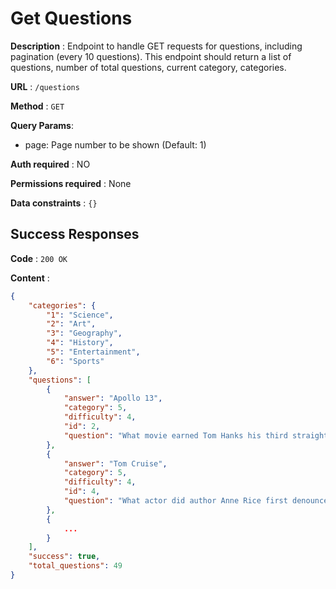# Get Questions

**Description** : Endpoint to handle GET requests for questions, including pagination (every 10 questions). This endpoint should return a list of questions, number of total questions, current category, categories.

**URL** : `/questions`

**Method** : `GET`

**Query Params**: 
- page: Page number to be shown (Default: 1)

**Auth required** : NO

**Permissions required** : None

**Data constraints** : `{}`

## Success Responses

**Code** : `200 OK`

**Content** : 

```json
{
    "categories": {
        "1": "Science",
        "2": "Art",
        "3": "Geography",
        "4": "History",
        "5": "Entertainment",
        "6": "Sports"
    },
    "questions": [
        {
            "answer": "Apollo 13",
            "category": 5,
            "difficulty": 4,
            "id": 2,
            "question": "What movie earned Tom Hanks his third straight Oscar nomination, in 1996?"
        },
        {
            "answer": "Tom Cruise",
            "category": 5,
            "difficulty": 4,
            "id": 4,
            "question": "What actor did author Anne Rice first denounce, then praise in the role of her beloved Lestat?"
        },
        {
            ...
        }
    ],
    "success": true,
    "total_questions": 49
}
```
